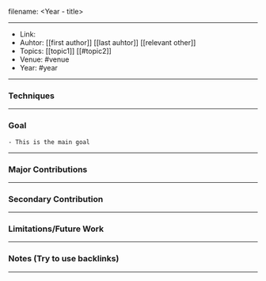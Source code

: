filename: <Year - title>

---
- Link: <if exists>
- Auhtor: [[first author]] [[last auhtor]] [[relevant other]]
- Topics: [[topic1]] [[#topic2]]
- Venue: #venue
- Year: #year
---
### Techniques
---
### Goal
	- This is the main goal
---
### Major Contributions
---
### Secondary Contribution
---
### Limitations/Future Work
---
### Notes (Try to use backlinks)
---
